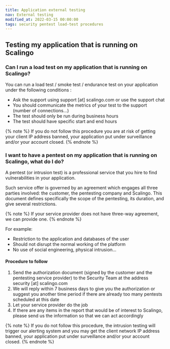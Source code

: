 ```yaml
---
title: Application external testing
nav: External testing
modified_at: 2022-03-15 00:00:00
tags: security pentest load-test procedures
---
```


## Testing my application that is running on Scalingo

### Can I run a load test on my application that is running on Scalingo?

You can run a load test / smoke test / endurance test on your application under the following conditions :

- Ask the support using support [at] scalingo.com or use the support chat
- You should communicate the metrics of your test to the support (number of connections...)
- The test should only be run during business hours
- The test should have specific start and end hours

{% note %}
If you do not follow this procedure you are at risk of getting your client IP
address banned, your application put under surveillance and/or your account
closed.
{% endnote %}

### I want to have a pentest on my application that is running on Scalingo, what do I do?

A pentest (or intrusion test) is a professional service that you hire to find vulnerabilities in your application.

Such service offer is governed by an agreement which engages all three parties involved: the customer, the pentesting company and Scalingo.
This document defines specifically the scope of the pentesting, its duration, and give several restrictions.

{% note %}
If your service provider does not have three-way agreement, we can provide one.
{% endnote %}

For example:

- Restriction to the application and databases of the user
- Should not disrupt the normal working of the platform
- No use of social engineering, physical intrusion...

#### Procedure to follow

1. Send the authorization document (signed by the customer and the pentesting
   service provider) to the Security Team at the address security [at]
   scalingo.com
2. We will reply within 7 business days to give you the authorization or suggest
   you another time period if there are already too many pentests scheduled at
   this date
3. Let your service provider do the job
4. If there are any items in the report that would be of interest to Scalingo,
   please send us the information so that we can act accordingly

{% note %}
If you do not follow this procedure, the intrusion testing will
trigger our alerting system and you may get the client network IP address
banned, your application put under surveillance and/or your account closed.
{% endnote %}